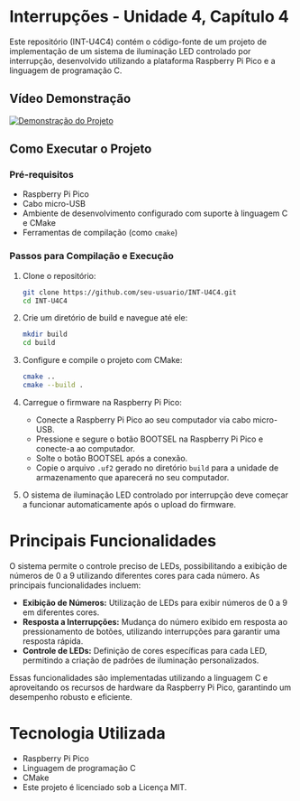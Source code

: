 # Interrupções - Unidade 4, Capítulo 4
Este repositório (INT-U4C4) contém o código-fonte de um projeto de implementação de um sistema de iluminação LED controlado por interrupção, desenvolvido utilizando a plataforma Raspberry Pi Pico e a linguagem de programação C.

## Vídeo Demonstração
[![Demonstração do Projeto](./video-thumbnail.jpg)](./demo-video.mp4)

## Como Executar o Projeto

### Pré-requisitos
- Raspberry Pi Pico
- Cabo micro-USB
- Ambiente de desenvolvimento configurado com suporte à linguagem C e CMake
- Ferramentas de compilação (como `cmake`)

### Passos para Compilação e Execução
1. Clone o repositório:
    ```sh
    git clone https://github.com/seu-usuario/INT-U4C4.git
    cd INT-U4C4
    ```

2. Crie um diretório de build e navegue até ele:
    ```sh
    mkdir build
    cd build
    ```

3. Configure e compile o projeto com CMake:
    ```sh
    cmake ..
    cmake --build .
    ```

4. Carregue o firmware na Raspberry Pi Pico:
    - Conecte a Raspberry Pi Pico ao seu computador via cabo micro-USB.
    - Pressione e segure o botão BOOTSEL na Raspberry Pi Pico e conecte-a ao computador.
    - Solte o botão BOOTSEL após a conexão.
    - Copie o arquivo `.uf2` gerado no diretório `build` para a unidade de armazenamento que aparecerá no seu computador.

5. O sistema de iluminação LED controlado por interrupção deve começar a funcionar automaticamente após o upload do firmware.

# Principais Funcionalidades
O sistema permite o controle preciso de LEDs, possibilitando a exibição de números de 0 a 9 utilizando diferentes cores para cada número. As principais funcionalidades incluem:

- **Exibição de Números:** Utilização de LEDs para exibir números de 0 a 9 em diferentes cores.
- **Resposta a Interrupções:** Mudança do número exibido em resposta ao pressionamento de botões, utilizando interrupções para garantir uma resposta rápida.
- **Controle de LEDs:** Definição de cores específicas para cada LED, permitindo a criação de padrões de iluminação personalizados.

Essas funcionalidades são implementadas utilizando a linguagem C e aproveitando os recursos de hardware da Raspberry Pi Pico, garantindo um desempenho robusto e eficiente.

# Tecnologia Utilizada
* Raspberry Pi Pico
* Linguagem de programação C
* CMake
* Este projeto é licenciado sob a Licença MIT.